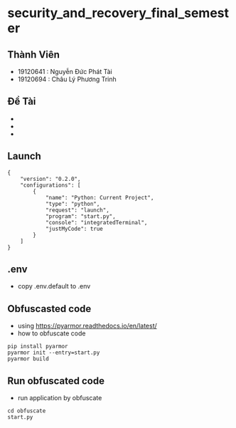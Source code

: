 # security_and_recovery_final_semester
## Thành Viên
* 19120641 : Nguyễn Đức Phát Tài
* 19120694 : Châu Lý Phương Trinh

## Đề Tài
* 
* 
*



## Launch
```
{
    "version": "0.2.0",
    "configurations": [
        {
            "name": "Python: Current Project",
            "type": "python",
            "request": "launch",
            "program": "start.py",
            "console": "integratedTerminal",
            "justMyCode": true
        }
    ]
}
```
 
## .env
* copy .env.default to .env


## Obfuscasted code
* using https://pyarmor.readthedocs.io/en/latest/ 
* how to obfuscate code
```
pip install pyarmor
pyarmor init --entry=start.py
pyarmor build
```

## Run obfuscated code
* run application by obfuscate 
```
cd obfuscate
start.py
```

